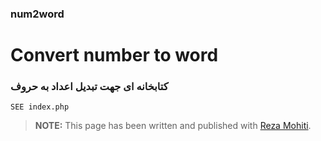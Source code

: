 ### num2word
# Convert number to word

### کتابخانه ای جهت تبدیل اعداد به حروف

```
SEE index.php
```

> **NOTE:** This page has been written and published with [Reza Mohiti](http://rezamohiti.ir/ "Reza Mohiti").
